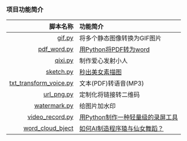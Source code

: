 ### 项目功能简介
|  脚本名称   | 功能简介  |
|  ----:  | :---- |
| [gif.py](https://github.com/Shajiu/PythonObject/blob/main/tool/gif.py)  | 将多个静态图像转换为GIF图片 |
| [pdf_word.py](https://github.com/Shajiu/PythonObject/blob/main/tool/pdf_word.py)  | [用Python将PDF转为word](https://shajiu.github.io/2021/12/22/python-jiang-pdf-zhuan-wei-word/) |
|  [qixi.py](https://github.com/Shajiu/PythonObject/blob/main/tool/qixi.py)  | 制作爱心发射小人  |
|[sketch.py](https://github.com/Shajiu/PythonObject/blob/main/tool/sketch.py)|[秒出美女素描图](https://shajiu.github.io/2022/01/15/ma-chu-zui-kuai-de-mei-nu-su-miao-tu-xiang/)|
|[txt_transform_voice.py](https://github.com/Shajiu/PythonObject/blob/main/tool/txt_transform_voice.py)|文本(PDF)转语音(MP3)|
|[url_png.py](https://github.com/Shajiu/PythonObject/blob/main/tool/url_png.py)|定制化将链接转二维码|
|[watermark.py](https://github.com/Shajiu/PythonObject/blob/main/tool/watermark.py)|给图片加水印|
|[video_record.py](https://github.com/Shajiu/PythonObject/blob/main/tool/video_record.py)|[用Python制作一种轻量级的录屏工具](https://shajiu.github.io/2022/01/08/yong-python-zhi-zuo-yi-chong-qing-liang-ji-de-lu-pin-gong-ju/)|
|[word_cloud_bject](https://github.com/Shajiu/PythonObject/tree/main/tool/word_cloud_bject)|[如何AI制造程序猿与仙女舞蹈？](https://shajiu.github.io/2022/01/05/ru-he-ai-zhi-zao-cheng-xu-yuan-yu-xian-nu-wu-dao/)|
